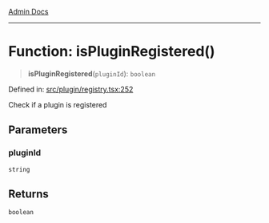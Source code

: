 [Admin Docs](/)

***

# Function: isPluginRegistered()

> **isPluginRegistered**(`pluginId`): `boolean`

Defined in: [src/plugin/registry.tsx:252](https://github.com/PalisadoesFoundation/talawa-admin/blob/main/src/plugin/registry.tsx#L252)

Check if a plugin is registered

## Parameters

### pluginId

`string`

## Returns

`boolean`
